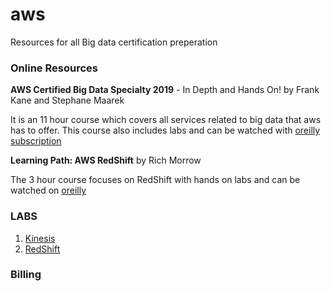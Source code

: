 # aws
Resources for all Big data certification preperation

### Online Resources
**AWS Certified Big Data Specialty 2019** - In Depth and Hands On! by Frank Kane and Stephane Maarek

It is an 11 hour course which covers all services related to big data that aws has to offer. This course also includes labs and can be watched with [oreilly subscription ](http://shop.oreilly.com/)

**Learning Path: AWS RedShift** by Rich Morrow

The 3 hour course focuses on RedShift with hands on labs and can be watched on [oreilly](http://shop.oreilly.com/)

### LABS
1. [Kinesis](https://github.com/msheikh24/aws/blob/master/Kinesis/kinesis.md)
2. [RedShift](https://github.com/msheikh24/aws/blob/master/RedShift/RedShift.md)

### Billing
